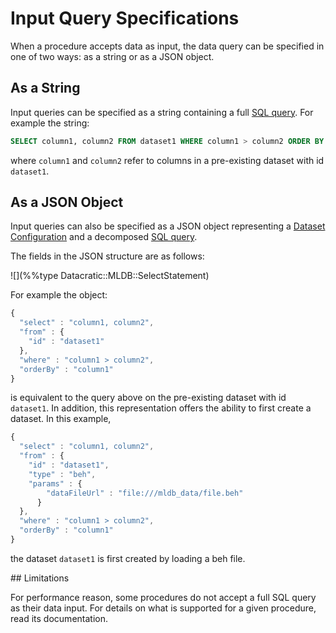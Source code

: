 # Input Query Specifications

When a procedure accepts data as input, the data query can be specified in one of two ways: as a string or as a JSON object.

## As a String

Input queries can be specified as a string containing a full [SQL query](../sql/Sql.md). For example the string:

```sql
SELECT column1, column2 FROM dataset1 WHERE column1 > column2 ORDER BY column1
```

where `column1` and `column2` refer to columns in a pre-existing dataset with id `dataset1`.


## As a JSON Object

Input queries can also be specified as a JSON object representing a [Dataset Configuration](../datasets/DatasetConfig.md) and a decomposed [SQL query](../sql/Sql.md).

The fields in the JSON structure are as follows:

![](%%type Datacratic::MLDB::SelectStatement)

For example the object:

```javascript
{
  "select" : "column1, column2",
  "from" : {
    "id" : "dataset1"
  },
  "where" : "column1 > column2",
  "orderBy" : "column1"
}
```

is equivalent to the query above on the pre-existing dataset with id `dataset1`.  In addition, this representation
offers the ability to first create a dataset.  In this example,

```javascript
{
  "select" : "column1, column2",
  "from" : {
    "id" : "dataset1",
    "type" : "beh",
    "params" : {
        "dataFileUrl" : "file:///mldb_data/file.beh"
      }
  },
  "where" : "column1 > column2",
  "orderBy" : "column1"
}
```

the dataset `dataset1` is first created by loading a beh file.

<div id=contrained-data-spec>
## Limitations

For performance reason, some procedures do not accept a full SQL query as their data input.  For details on what
is supported for a given procedure, read its documentation.



